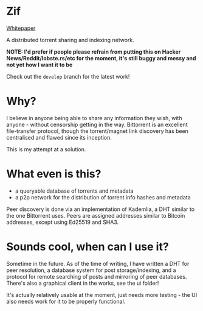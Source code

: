 # Zif

[Whitepaper](/zif/whitepaper)

A distributed torrent sharing and indexing network.

**NOTE: I'd prefer if people please refrain from putting this on Hacker News/Reddit/lobste.rs/etc for the moment, it's still buggy and messy and not yet how I want it to be**

Check out the ``develop`` branch for the latest work!

# Why?

I believe in anyone being able to share any information they wish, with anyone - without censorship getting in the way. Bittorrent is an excellent file-transfer protocol, though the torrent/magnet link discovery has been centralised and flawed since its inception.

This is my attempt at a solution.

# What even is this?

- a queryable database of torrents and metadata
- a p2p network for the distribution of torrent info hashes and metadata

Peer discovery is done via an implementation of Kademlia, a DHT similar to the one Bittorrent uses. Peers are assigned addresses similar to Bitcoin addresses, except using Ed25519 and SHA3.

# Sounds cool, when can I use it?

Sometime in the future. As of the time of writing, I have written a DHT for peer resolution, a database system for post storage/indexing, and a protocol for remote searching of posts and mirroring of peer databases. There's also a graphical client in the works, see the ui folder!

It's actually relatively usable at the moment, just needs more testing - the UI also needs work for it to be properly functional.
